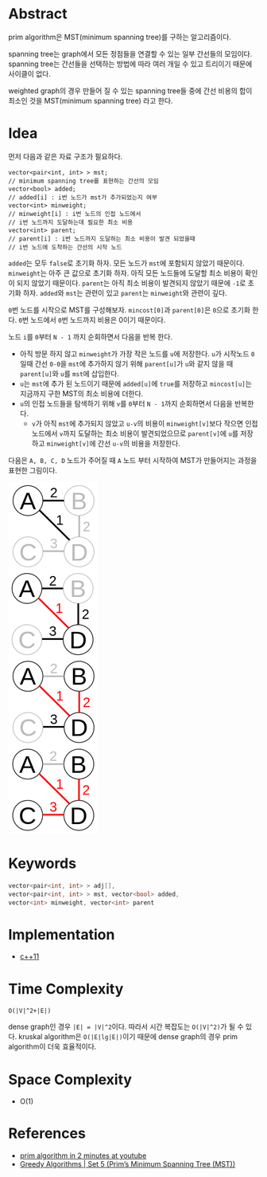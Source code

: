 # Abstract

prim algorithm은 MST(minimum spanning tree)를 구하는 알고리즘이다.

spanning tree는 graph에서 모든 정점들을 연결할 수 있는 일부 간선들의
모임이다. spanning tree는 간선들을 선택하는 방법에 따라 여러 개일 수
있고 트리이기 때문에 사이클이 없다.

weighted graph의 경우 만들어 질 수 있는 spanning tree들 중에 간선
비용의 합이 최소인 것을 MST(minimum spanning tree) 라고 한다.

# Idea

먼저 다음과 같은 자료 구조가 필요하다.

```
vector<pair<int, int> > mst;
// minimum spanning tree를 표현하는 간선의 모임
vector<bool> added;
// added[i] : i번 노드가 mst가 추가되었는지 여부
vector<int> minweight;
// minweight[i] : i번 노드의 인접 노드에서 
// i번 노드까지 도달하는데 필요한 최소 비용
vector<int> parent;
// parent[i] : i번 노드까지 도달하는 최소 비용이 발견 되었을때 
// i번 노드에 도착하는 간선의 시작 노드
```

`added`는 모두 `false`로 초기화 하자. 모든 노드가 `mst`에 포함되지
않았기 때문이다. `minweight`는 아주 큰 값으로 초기화 하자. 아직 모든
노드들에 도달할 최소 비용이 확인이 되지 않았기 때문이다.  `parent`는
아직 최소 비용이 발견되지 않았기 때문에 `-1`로 초기화 하자. `added`와
`mst`는 관련이 있고 `parent`는 `minweight`와 관련이 깊다.

`0`번 노드를 시작으로 MST를 구성해보자.
`mincost[0]`과 `parent[0]`은 `0`으로 초기화 한다. `0`번 노드에서
`0`번 노드까지 비용은 0이기 때문이다.

노드 `i`를 `0`부터 `N - 1` 까지 순회하면서 다음을 반복 한다.

* 아직 방문 하지 않고 `minweight`가 가장 작은 노드를 `u`에 저장한다.
  `u`가 시작노드 `0`일때 간선 `0-0`을 `mst`에 추가하지 않기 위해
  `parent[u]`가 `u`와 같지 않을 때 `parent[u]`와 `u`를 `mst`에
  삽입한다.
* `u`는 `mst`에 추가 된 노드이기 때문에 `added[u]`에 `true`를 저장하고
  `mincost[u]`는 지금까지 구한 MST의 최소 비용에 더한다.
* `u`의 인접 노드들을 탐색하기 위해 `v`를 `0`부터 `N - 1`까지
  순회하면서 다음을 반복한다.
  * `v`가 아직 `mst`에 추가되지 않았고 `u-v`의 비용이 `minweight[v]`보다
    작으면 인접 노드에서 `v`까지 도달하는 최소 비용이 발견되었으므로
    `parent[v]`에 `u`를 저장하고 `minweight[v]`에 간선 `u-v`의 비용을 저장한다.

다음은 `A, B, C, D` 노드가 주어질 때 `A` 노드 부터 시작하여 MST가
만들어지는 과정을 표현한 그림이다.

![](/_img/prim.png)

# Keywords

```cpp
vector<pair<int, int> > adj[],
vector<pair<int, int> > mst, vector<bool> added, 
vector<int> minweight, vector<int> parent
```

# Implementation

* [c++11](/fundamentals/graph/prim/a.cpp)

# Time Complexity

```
O(|V|^2+|E|)
```

dense graph인 경우 `|E| = |V|^2`이다. 따라서 시간 복잡도는
`O(|V|^2)`가 될 수 있다. kruskal algorithm은 `O(|E|lg|E|)`이기 때문에
dense graph의 경우 prim algorithm이 더욱 효율적이다.
  
# Space Complexity

- O(1)

# References

* [prim algorithm in 2 minutes at youtube](https://www.youtube.com/watch?v=cplfcGZmX7I)
* [Greedy Algorithms | Set 5 (Prim’s Minimum Spanning Tree (MST))](http://www.geeksforgeeks.org/greedy-algorithms-set-5-prims-minimum-spanning-tree-mst-2/)
